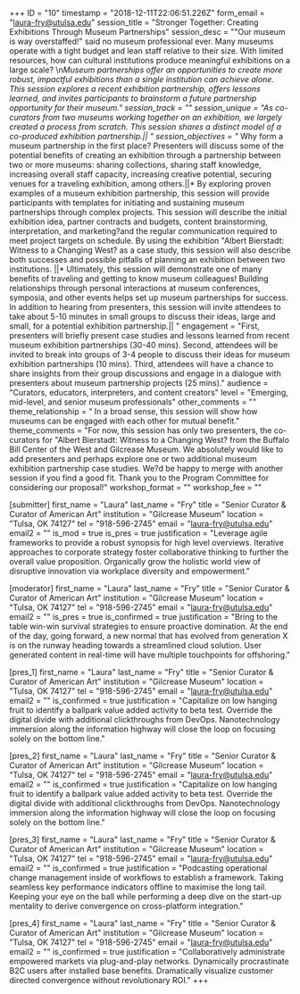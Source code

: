 +++
ID = "10"
timestamp = "2018-12-11T22:06:51.226Z"
form_email = "laura-fry@utulsa.edu"
session_title = "Stronger Together: Creating Exhibitions Through Museum Partnerships"
session_desc = "\"Our museum is way overstaffed!\" said no museum professional ever. Many museums operate with a tight budget and lean staff relative to their size. With limited resources, how can cultural institutions produce meaningful exhibitions on a large scale? \n*Museum partnerships offer an opportunities to create more robust, impactful exhibitions than a single institution can achieve alone. This session explores a recent exhibition partnership, offers lessons learned, and invites participants to brainstorm a future partnership opportunity for their museum."
session_track = ""
session_unique = "As co-curators from two museums working together on an exhibition, we largely created a process from scratch. This session shares a distinct model of a co-produced exhibition partnership.|| "
session_objectives = "* Why form a museum partnership in the first place? Presenters will discuss some of the potential benefits of creating an exhibition through a partnership between two or more museums: sharing collections, sharing staff knowledge, increasing overall staff capacity, increasing creative potential, securing venues for a traveling exhibition, among others.||* By exploring proven examples of a museum exhibition partnership, this session will provide participants with templates for initiating and sustaining museum partnerships through complex projects. This session will describe the initial exhibition idea, partner contracts and budgets, content brainstorming, interpretation, and marketing?and the regular communication required to meet project targets on schedule. By using the exhibition \"Albert Bierstadt: Witness to a Changing West? as a case study, this session will also describe both successes and possible pitfalls of planning an exhibition between two institutions. ||* Ultimately, this session will demonstrate one of many benefits of traveling and getting to know museum colleagues! Building relationships through personal interactions at museum conferences, symposia, and other events helps set up museum partnerships for success.  In addition to hearing from presenters, this session will invite attendees to take about 5-10 minutes in small groups to discuss their ideas, large and small, for a potential exhibition partnership.|| "
engagement = "First, presenters will briefly present case studies and lessons learned from recent museum exhibition partnerships (30-40 mins). Second, attendees will be invited to break into groups of 3-4 people to discuss their ideas for museum exhibition partnerships (10 mins). Third, attendees will have a chance to share insights from their group discussions and engage in a dialogue with presenters about museum partnership projects (25 mins)."
audience = "Curators, educators, interpreters, and content creators"
level = "Emerging, mid-level, and senior museum professionals"
other_comments = ""
theme_relationship = " In a broad sense, this session will show how museums can be engaged with each other for mutual benefit."
theme_comments = "For now, this session has only two presenters, the co-curators for \"Albert Bierstadt: Witness to a Changing West? from the Buffalo Bill Center of the West and Gilcrease Museum. We absolutely would like to add presenters and perhaps explore one or two additional museum exhibition partnership case studies. We?d be happy to merge with another session if you find a good fit. Thank you to the Program Committee for considering our proposal!"
workshop_format = ""
workshop_fee = ""

[submitter]
first_name = "Laura"
last_name = "Fry"
title = "Senior Curator & Curator of American Art"
institution = "Gilcrease Museum"
location = "Tulsa, OK 74127"
tel = "918-596-2745"
email = "laura-fry@utulsa.edu"
email2 = ""
is_mod = true
is_pres = true
justification = "Leverage agile frameworks to provide a robust synopsis for high level overviews. Iterative approaches to corporate strategy foster collaborative thinking to further the overall value proposition. Organically grow the holistic world view of disruptive innovation via workplace diversity and empowerment."

[moderator]
first_name = "Laura"
last_name = "Fry"
title = "Senior Curator & Curator of American Art"
institution = "Gilcrease Museum"
location = "Tulsa, OK 74127"
tel = "918-596-2745"
email = "laura-fry@utulsa.edu"
email2 = ""
is_pres = true
is_confirmed = true
justification = "Bring to the table win-win survival strategies to ensure proactive domination. At the end of the day, going forward, a new normal that has evolved from generation X is on the runway heading towards a streamlined cloud solution. User generated content in real-time will have multiple touchpoints for offshoring."

[pres_1]
first_name = "Laura"
last_name = "Fry"
title = "Senior Curator & Curator of American Art"
institution = "Gilcrease Museum"
location = "Tulsa, OK 74127"
tel = "918-596-2745"
email = "laura-fry@utulsa.edu"
email2 = ""
is_confirmed = true
justification = "Capitalize on low hanging fruit to identify a ballpark value added activity to beta test. Override the digital divide with additional clickthroughs from DevOps. Nanotechnology immersion along the information highway will close the loop on focusing solely on the bottom line."

[pres_2]
first_name = "Laura"
last_name = "Fry"
title = "Senior Curator & Curator of American Art"
institution = "Gilcrease Museum"
location = "Tulsa, OK 74127"
tel = "918-596-2745"
email = "laura-fry@utulsa.edu"
email2 = ""
is_confirmed = true
justification = "Capitalize on low hanging fruit to identify a ballpark value added activity to beta test. Override the digital divide with additional clickthroughs from DevOps. Nanotechnology immersion along the information highway will close the loop on focusing solely on the bottom line."

[pres_3]
first_name = "Laura"
last_name = "Fry"
title = "Senior Curator & Curator of American Art"
institution = "Gilcrease Museum"
location = "Tulsa, OK 74127"
tel = "918-596-2745"
email = "laura-fry@utulsa.edu"
email2 = ""
is_confirmed = true
justification = "Podcasting operational change management inside of workflows to establish a framework. Taking seamless key performance indicators offline to maximise the long tail. Keeping your eye on the ball while performing a deep dive on the start-up mentality to derive convergence on cross-platform integration."

[pres_4]
first_name = "Laura"
last_name = "Fry"
title = "Senior Curator & Curator of American Art"
institution = "Gilcrease Museum"
location = "Tulsa, OK 74127"
tel = "918-596-2745"
email = "laura-fry@utulsa.edu"
email2 = ""
is_confirmed = true
justification = "Collaboratively administrate empowered markets via plug-and-play networks. Dynamically procrastinate B2C users after installed base benefits. Dramatically visualize customer directed convergence without revolutionary ROI."
+++
